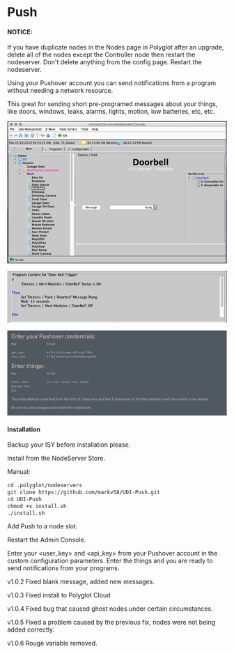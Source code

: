 # Push

#### NOTICE:

If you have duplicate nodes in the Nodes page in Polyglot after an upgrade, delete all of the nodes except the Controller node then restart the nodeserver. Don't delete anything from the config page. Restart the nodeserver.

Using your Pushover account you can send notifications from a program without needing a network resource.

This great for sending short pre-programed messages about your things, like doors, windows, leaks, alarms, lights, motion, low batteries, etc, etc.

![Pushpic](https://github.com/markv58/github.io/blob/master/Pushpic.png)

![DBpic](https://github.com/markv58/github.io/blob/master/DBpic.png)


![PushConf](https://github.com/markv58/github.io/blob/master/PushConfigHelp.png)

#### Installation

Backup your ISY before installation please.

Install from the NodeServer Store.

Manual:

    cd .polyglot/nodeservers
    git clone https://github.com/markv58/UDI-Push.git
    cd UDI-Push
    chmod +x install.sh
    ./install.sh



Add Push to a node slot.

Restart the Admin Console.

Enter your <user_key> and <api_key> from your Pushover account in the custom configuration parameters. Enter the things and
you are ready to send notifications from your programs.

v1.0.2 Fixed blank message, added new messages.

v1.0.3 Fixed install to Polyglot Cloud

v1.0.4 Fixed bug that caused ghost nodes under certain circumstances.

v1.0.5 Fixed a problem caused by the previous fix, nodes were not being added correctly.

v1.0.6 Rouge variable removed.
